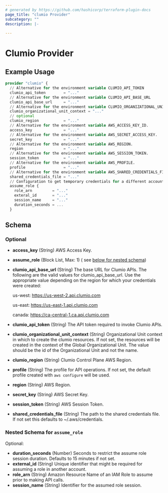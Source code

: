 ```yaml
---
# generated by https://github.com/hashicorp/terraform-plugin-docs
page_title: "clumio Provider"
subcategory: ""
description: |-
  
---
```


# Clumio Provider

## Example Usage

```terraform
provider "clumio" {
  // Alternative for the environment variable CLUMIO_API_TOKEN
  clumio_api_token        = "..."
  // Alternative for the environment variable CLUMIO_API_BASE_URL
  clumio_api_base_url     = "..."
  // Alternative for the environment variable CLUMIO_ORGANIZATIONAL_UNIT_CONTEXT
  clumio_organizational_unit_context = "..."
  // optional 
  clumio_region           = "..."
  // Alternative for the environment variable AWS_ACCESS_KEY_ID.
  access_key              = "..."
  // Alternative for the environment variable AWS_SECRET_ACCESS_KEY.
  secret_key              = "..."
  // Alternative for the environment variable AWS_REGION.
  region                  = "..."
  // Alternative for the environment variable AWS_SESSION_TOKEN.
  session_token           = "..."
  // Alternative for the environment variable AWS_PROFILE.
  profile                 = "..."
  // Alternative for the environment variable AWS_SHARED_CREDENTIALS_FILE.
  shared_credentials_file = "..."
  // Configuration to get temporary credentials for a different account.
  assume_role {
    role_arn         = "..."
    exteral_id       = "..."
    session_name     = "..."
    duration_seconds = ...
  }
```

<!-- schema generated by tfplugindocs -->

## Schema

### Optional

- **access_key** (String) AWS Access Key.
- **assume_role** (Block List, Max: 1) (
  see [below for nested schema](#nestedblock--assume_role))
- **clumio_api_base_url** (String) The base URL for Clumio APIs. The following are the
  valid values for clumio_api_base_url. Use the appropriate value depending on the region
  for which your credentials were created:

  	us-west: https://us-west-2.api.clumio.com

  	us-east: https://us-east-1.api.clumio.com

  	canada:  https://ca-central-1.ca.api.clumio.com
- **clumio_api_token** (String) The API token required to invoke Clumio APIs.
- **clumio_organizational_unit_context** (String) Organizational Unit context in which to create the clumio resources. If not set, the resources will be created in the context of the Global Organizational Unit. The value should be the id of the Organizational Unit and not the name.
- **clumio_region** (String) Clumio Control Plane AWS Region.
- **profile** (String) The profile for API operations. If not set, the default profile
  created with `aws configure` will be used.
- **region** (String) AWS Region.
- **secret_key** (String) AWS Secret Key.
- **session_token** (String) AWS Session Token.
- **shared_credentials_file** (String) The path to the shared credentials file. If not set
  this defaults to ~/.aws/credentials.

<a id="nestedblock--assume_role"></a>

### Nested Schema for `assume_role`

Optional:

- **duration_seconds** (Number) Seconds to restrict the assume role session duration.
  Defaults to 15 minutes if not set.
- **external_id** (String) Unique identifier that might be required for assuming a role in
  another account.
- **role_arn** (String) Amazon Resource Name of an IAM Role to assume prior to making API
  calls.
- **session_name** (String) Identifier for the assumed role session.

